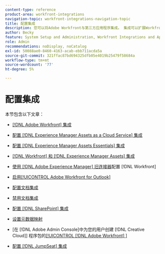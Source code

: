 ```yaml
---
content-type: reference
product-area: workfront-integrations
navigation-topic: workfront-integrations-navigation-topic
title: 配置集成
description: 您可以将Adobe Workfront与第三方应用程序集成。 集成可以扩展Workfront的实用程序，并根据贵组织的需求对其进行定制。
author: Becky
feature: System Setup and Administration, Workfront Integrations and Apps
role: Admin
recommendations: noDisplay, noCatalog
exl-id: 50088ae0-8460-4163-acab-ebb711acda5a
source-git-commit: 321ffac87bd694325dfb05e4019b25479f58684a
workflow-type: tm+mt
source-wordcount: '77'
ht-degree: 5%

---
```


# 配置集成

本节包含以下文章：

* [[!DNL Adobe Workfront] 集成](../../administration-and-setup/configure-integrations/workfront-integrations-1.md)
* [配置 [!DNL Experience Manager Assets as a Cloud Service] 集成](../../administration-and-setup/configure-integrations/configure-aacs-integration.md)
* [配置 [!DNL Experience Manager Assets Essentials] 集成](../../documents/adobe-workfront-for-experience-manager-assets-essentials/setup-asset-essentials.md)
* [[!DNL Workfront] 和 [!DNL Experience Manager Assets] 集成](../../documents/workfront-and-experience-manager-integrations/wf-experience-manager-integrations.md)
* [使用 [!DNL Adobe Experience Manager] 旧连接器](../../administration-and-setup/configure-integrations/configure-workfront-aem.md)配置 [!DNL Workfront] 
* [启用[!UICONTROL Adobe Workfront for Outlook]](../../administration-and-setup/configure-integrations/enable-workfront-for-outlook.md)
* [配置文档集成](../../administration-and-setup/configure-integrations/configure-document-integrations.md)
* [禁用文档集成](../../administration-and-setup/configure-integrations/disable-document-integrations.md)
* [配置 [!DNL SharePoint] 集成](../../administration-and-setup/configure-integrations/configure-sharepoint-integration.md)
* [设置元数据映射](../../administration-and-setup/configure-integrations/set-up-metadata-mapping.md)
* [在 [!DNL Adobe Admin Console]中为您的用户创建 [!DNL Creative Cloud]] 程序包的[[!UICONTROL [!DNL Adobe Workfront] &#x200B;]](/help/quicksilver/administration-and-setup/configure-integrations/create-plugin-only-packages.md)

  <!--
  <li data-mc-conditions="QuicksilverOrClassic.Draft mode"><a href="../../administration-and-setup/configure-integrations/create-oauth-application.md" class="MCXref xref" xrefformat="{para}">Create OAuth2 applications for Workfront integrations</a> </li>
  -->

  <!--
  <li data-mc-conditions="QuicksilverOrClassic.Draft mode"><a href="../../administration-and-setup/configure-integrations/manage-custom-oauth2-apps.md" class="MCXref xref" xrefformat="{para}">View and manage custom OAuth2 applications</a> </li>
  -->

* [配置 [!DNL JumpSeat] 集成](/help/quicksilver/administration-and-setup/configure-integrations/configure-jumpseat.md)
